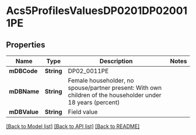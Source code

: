 # Acs5ProfilesValuesDP0201DP020011PE

## Properties
Name | Type | Description | Notes
------------ | ------------- | ------------- | -------------
**mDBCode** | **String** | DP02_0011PE | 
**mDBName** | **String** | Female householder, no spouse/partner present: With own children of the householder under 18 years (percent) | 
**mDBValue** | **String** | Field value | 

[[Back to Model list]](../README.md#documentation-for-models) [[Back to API list]](../README.md#documentation-for-api-endpoints) [[Back to README]](../README.md)


